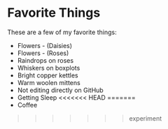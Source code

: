 # Favorite Things

These are a few of my favorite things:

- Flowers - (Daisies)
- Flowers - (Roses)
- Raindrops on roses
- Whiskers on boxplots
- Bright copper kettles
- Warm woolen mittens
- Not editing directly on GitHub
- Getting Sleep
<<<<<<< HEAD
=======
- Coffee
>>>>>>> experiment
